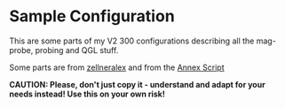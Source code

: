 # Sample Configuration

This are some parts of my V2 300 configurations describing all the mag-probe, probing
and QGL stuff.

Some parts are from [zellneralex](https://github.com/zellneralex/klipper_config/tree/master)
and from the [Annex Script](https://github.com/Annex-Engineering/Annex-Engineering_Other_Printer_Mods/blob/master/All_Printers/Microswitch_Probe/Klipper_Macros/dockable_probe_macros.cfg)

**CAUTION: Please, don't just copy it - understand and adapt for your needs instead!
Use this on your own risk!**
